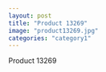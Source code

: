```yaml
---
layout: post
title: "Product 13269"
image: "product13269.jpg"
categories: "category1"
---
```

Product 13269
